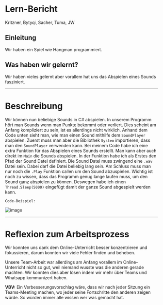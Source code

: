 # Lern-Bericht

Kritzner, Bytyqi, Sacher, Tuma, JW

## Einleitung
Wir haben ein Spiel wie Hangman programmiert.

## Was haben wir gelernt?
Wir haben vieles gelernt aber vorallem hat uns das Abspielen eines Sounds fasziniert.

-----------------------------------------------------------------------------------------------------------------------------------------------------------------------

# Beschreibung
Wir können nun beliebige Sounds in C# abspielen. In unserem Programm hört man Sounds wenn man Punkte bekommt oder verliert. Dies scheint am Anfang kompliziert zu sein, ist es allerdings nicht wirklich. Anhand dem Code unten sieht man, wie man einen Sound mithilfe dem `SoundPlayer` abspielen. Zuerst muss man aber die Bibliothek `System` importieren, dass man den `SoundPlayer` verwenden kann. Bei meinem Code habe ich eine extra Funktion für das Abspielen eines Sounds erstellt. Man kann aber auch direkt im `Main` die Sounds abspielen. In der Funktion habe ich als Erstes den Pfad der Sound Datei definiert. Die Sound Datei muss zwingend eine `.wav` Datei sein. Dabei darf die Datei beliebig lang sein. Am Schluss muss man nur noch die `.Play` Funktion callen um den Sound abzuspielen. Wichtig ist noch zu wissen, dass das Programm genug lange laufen muss, um den Sound ganz abspielen zu können. Deswegen habe ich einen `Thread.Sleep(5000)` eingefügt damit der ganze Sound abgespielt werden kann.

`Code-Beispiel:`

![image](https://user-images.githubusercontent.com/110892683/208464774-0e155b94-faaa-412b-9ad9-40352bbc2a95.png)

-----------------------------------------------------------------------------------------------------------------------------------------------------------------------

# Reflexion zum Arbeitsprozess

Wir konnten uns dank dem Online-Unterricht besser konzentrieren und fokussieren, darum konnten wir viele Fehler finden und beheben.

Unsere Team-Arbeit war allerdings am Anfang vorallem im Online-Unterricht nicht so gut, weil niemand wusste was die anderen gerade machten. Wir konnten dies aber lösen indem wir mehr über Teams und Whatsapp kommunizert haben.

**VBV:** Ein Verbesserungsvorschlag wäre, dass wir nach jeder Sitzung ein Teams-Meeting machen, wo jeder seine Fortschritte den anderen zeigen würde. So würden immer alle wissen wer was gemacht hat.
